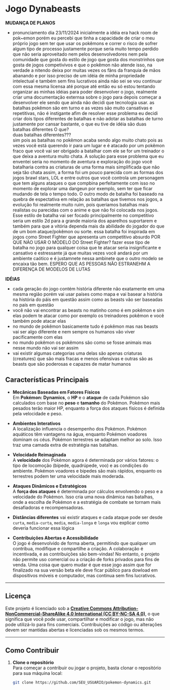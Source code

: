 # **Jogo Dynabeasts**

**MUDANÇA DE PLANOS**
- pronunciamento dia 23/11/2024
inicialmente a idéia era hack room de pok~emon porém eu percebi que tinha a capacidade de criar o meu próprio jogo sem ter que usar os pokêmons e correr o risco de sofrer algum tipo de processo justamente porque seria muito tempo perdido que não seria aproveitado nem pelos desenvolvedores nem pela comunidade que gosta do estilo de jogo que gosta dos monstrinhos que gosta de jogos competivivos e que o pokêmon não atende isso, na verdade a nitendo deixa por muitas vezes os fãns da franquia de mãos abanando e por isso preciso de um idéia de minha propriedade intelectual e também sem fins lucrativos ainda não sei se vou continuar com essa mesma licensa até porque até então eu só estou tentando organizar as minhas idéias para poder desenvolver o jogo, realmente criar uma documentação externsa sobre o jogo para depois começar a desenvolver ele sendo que ainda não decidi que tecnologia usar.
as batalhas pokêmon são em turno e as vezes são muito cansativas e repetitivas, não é instigante afim de resolver esse problema eu decidi criar dois tipos diferentes de batalhas e não adotar as batalhas de turno justamente por cansar bastante, o que eu tive de idéia são duas batalhas diferentes
O que? <br>
duas batalhas diferentes??? <br>
sim pois as batalhas no pokêmon acaba sendo algo muito chato pois as vezes você está querendo ir para um lugar e é atacado por um pokêmon fraco que você vai ser obrigado a batalhar com ele se for um treinador o que deixa a aventura muito chata.
A solução para esse problema que eu enventei seria no momento de aventura e exploração do jogo você batalharia contra as criaturas de uma forma mais simplificada que não seja tão chata assim, a forma foi um pouco parecida com as formas dos jogos brawl stars, LOL e entre outros que você controla um personagem que tem alguns ataques o que compbina perfeitamente com isso no momento de explorar uma dangeun por exemplo, sem ter que ficar mudando de tela o tempo todo.
O outro modo de batalha foi baseado na quebra de espectativa em relação as batalhas que tivemos nos jogos, a evolução foi realmente muito ruim, pois queriamos batalhas mais realistas ou parecidas com o anime e que não foi colocada nos jogos.
Esse estilo de batalha vai ser focado principalmente no competitivo seria um estilo 2d para a grande maioria dos aparelhos suportarem e também para que a vitória dependa mais da abilidade do jogador do que de um bom ataque/pokêmon ou sorte. essa batalha foi inspirada em jogos como Street Fighter que apresenta um competitivo absurdo
POR QUE NÃO USAR O MODELO DO Street Fighter?
fazer esse tipo de batalha no jogo para qualquer coisa que te atacar seria insignificante e cansativo e estressante já que muitas vezes você andará por um ambiente caótico e é justamnete nessa ambinete que o outro modelo se encaixa tão bem.
ESPERO QUE AS PESSOAS NÃO ESTRANEHM A DIFERENÇA DE MODELOS DE LUTAS



**IDÉIAS**
- cada geração do jogo contém história diferente não exatamente em uma mesma região porém vai usar países como mapa e vai basear a história na história do páis em questão assim como as beasts vão ser baseadas no país em questão
- você não vai encontrar as beasts no matinho como é em pokêmon e sim elas podem te atacar como por exemplo os treinadores pokêmon e você também pode atacar elas
- no mundo de pokêmon basicamente tudo é pokêmon mas nas beasts vai ser algo diferente e nem sempre os humanos vão viver pacificamente com elas
- no mundo pokêmon os pokêmons são como se fosse animais mas nesse mundo não vai ser assim
- vai existir algumas categorias uma delas são apenas criaturas (creatures) que são mais fracas e menos ofensivas e outras são as beasts que são poderosas e capazes de matar humanos


## **Características Principais**

- **Mecânicas Baseadas em Fatores Físicos**  
  Em **Pokémon: Dynamics**, o **HP** e o **ataque** de cada Pokémon são calculados com base no **peso** e **tamanho** do Pokémon. Pokémon mais pesados terão maior HP, enquanto a força dos ataques físicos é definida pela velocidade e peso.

- **Ambientes Interativos**  
  A localização influencia o desempenho dos Pokémon. Pokémon aquáticos têm vantagens na água, enquanto Pokémon voadores dominam os céus. Pokémon terrestres se adaptam melhor ao solo. Isso traz uma camada extra de estratégia nas batalhas.

- **Velocidade Reimaginada**  
  A **velocidade** dos Pokémon agora é determinada por vários fatores: o tipo de locomoção (bípede, quadrúpede, voo) e as condições do ambiente. Pokémon voadores e bipedes são mais rápidos, enquanto os terrestres podem ter uma velocidade mais moderada.

- **Ataques Dinâmicos e Estratégicos**  
  A **força dos ataques** é determinada por cálculos envolvendo o peso e a velocidade do Pokémon. Isso cria uma nova dinâmica nas batalhas, onde a escolha de Pokémon e a estratégia de combate se tornam mais desafiadoras e recompensadoras.

- **Distâncias diferentes**
  vai existir ataques e cada ataque pode ser desde `curta`, `media-curta`, `media`, `media-longa` e `longa` vou explicar como deveria funcionar essa lógica

- **Contribuições Abertas e Acessibilidade**  
  O jogo é desenvolvido de forma aberta, permitindo que qualquer um contribua, modifique e compartilhe a criação. A colaboração é incentivada, e as contribuições são bem-vindas! No entanto, o projeto não permite uso comercial ou a criação de forks privados para fins de venda.
  Uma coisa que quero mudar é que esse jogo assim que for finalizado na sua versão beta ele deve ficar público para dowload em dispositivos móveis e computador, mas continua sem fins lucrativos.

---

## **Licença**

Este projeto é licenciado sob a **[Creative Commons Attribution-NonCommercial-ShareAlike 4.0 International (CC BY-NC-SA 4.0)](https://creativecommons.org/licenses/by-nc-sa/4.0/)**, o que significa que você pode usar, compartilhar e modificar o jogo, mas não pode utilizá-lo para fins comerciais. Contribuições ao código ou alterações devem ser mantidas abertas e licenciadas sob os mesmos termos.

---

## **Como Contribuir**

1. **Clone o repositório**  
   Para começar a contribuir ou jogar o projeto, basta clonar o repositório para sua máquina local:
   ```bash
   git clone https://github.com/SEU_USUARIO/pokemon-dynamics.git
